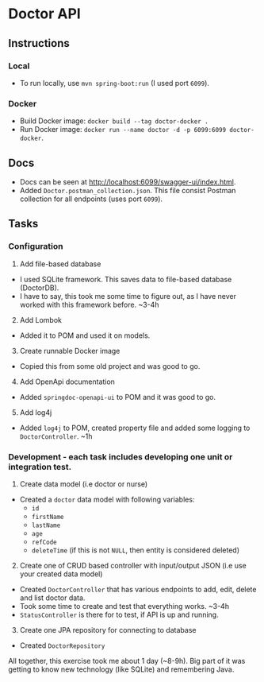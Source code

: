 # Doctor API

## Instructions

### Local
- To run locally, use `mvn spring-boot:run` (I used port `6099`).

### Docker
- Build Docker image: `docker build --tag doctor-docker .`
- Run Docker image: `docker run --name doctor -d -p 6099:6099 doctor-docker`.

## Docs

- Docs can be seen at [http://localhost:6099/swagger-ui/index.html](http://localhost:6099/swagger-ui/index.html).
- Added `Doctor.postman_collection.json`. This file consist Postman collection for all endpoints (uses port `6099`).

## Tasks

### Configuration

1. Add file-based database
- I used SQLite framework. This saves data to file-based database (DoctorDB).
- I have to say, this took me some time to figure out, as I have never worked with this framework before. ~3-4h
2. Add Lombok
- Added it to POM and used it on models.
3. Create runnable Docker image
- Copied this from some old project and was good to go.
4. Add OpenApi documentation
- Added `springdoc-openapi-ui` to POM and it was good to go.
5. Add log4j
- Added `log4j` to POM, created property file and added some logging to `DoctorController`. ~1h

### Development - each task includes developing one unit or integration test.
1. Create data model (i.e doctor or nurse)
- Created a `doctor` data model with following variables:
  - `id`
  - `firstName`
  - `lastName`
  - `age`
  - `refCode`
  - `deleteTime` (if this is not `NULL`, then entity is considered deleted)
2. Create one of CRUD based controller with input/output JSON (i.e use your created data model)
- Created `DoctorController` that has various endpoints to add, edit, delete and list doctor data.
- Took some time to create and test that everything works. ~3-4h
- `StatusController` is there for to test, if API is up and running.
3. Create one JPA repository for connecting to database
- Created `DoctorRepository`

All together, this exercise took me about 1 day (~8-9h). 
Big part of it was getting to know new technology (like SQLite) and remembering Java.